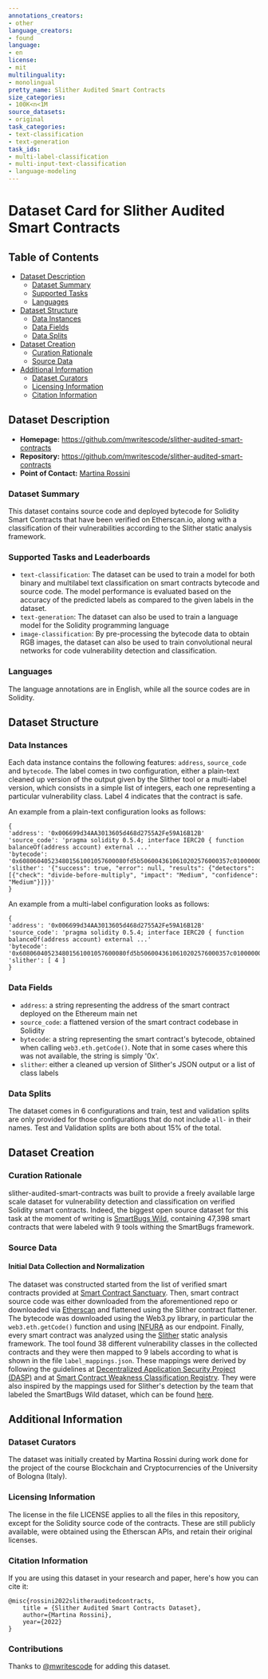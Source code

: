 ```yaml
---
annotations_creators:
- other
language_creators:
- found
language:
- en
license:
- mit
multilinguality:
- monolingual
pretty_name: Slither Audited Smart Contracts
size_categories:
- 100K<n<1M
source_datasets:
- original
task_categories:
- text-classification
- text-generation
task_ids:
- multi-label-classification
- multi-input-text-classification
- language-modeling
---
```


# Dataset Card for Slither Audited Smart Contracts

## Table of Contents
- [Dataset Description](#dataset-description)
  - [Dataset Summary](#dataset-summary)
  - [Supported Tasks](#supported-tasks-and-leaderboards)
  - [Languages](#languages)
- [Dataset Structure](#dataset-structure)
  - [Data Instances](#data-instances)
  - [Data Fields](#data-instances)
  - [Data Splits](#data-instances)
- [Dataset Creation](#dataset-creation)
  - [Curation Rationale](#curation-rationale)
  - [Source Data](#source-data)
- [Additional Information](#additional-information)
  - [Dataset Curators](#dataset-curators)
  - [Licensing Information](#licensing-information)
  - [Citation Information](#citation-information)

## Dataset Description

- **Homepage:** https://github.com/mwritescode/slither-audited-smart-contracts
- **Repository:** https://github.com/mwritescode/slither-audited-smart-contracts
- **Point of Contact:** [Martina Rossini](mailto:martina.rossini704@gmail.com)

### Dataset Summary

This dataset contains source code and deployed bytecode for Solidity Smart Contracts that have been verified on Etherscan.io, along with a classification of their vulnerabilities according to the Slither static analysis framework.

### Supported Tasks and Leaderboards

- `text-classification`: The dataset can be used to train a model for both binary and multilabel text classification on smart contracts bytecode and source code. The model performance is evaluated based on the accuracy of the predicted labels as compared to the given labels in the dataset.
- `text-generation`: The dataset can also be used to train a language model for the Solidity programming language
- `image-classification`: By pre-processing the bytecode data to obtain RGB images, the dataset can also be used to train convolutional neural networks for code vulnerability detection and classification.

### Languages

The language annotations are in English, while all the source codes are in Solidity.

## Dataset Structure

### Data Instances

Each data instance contains the following features: `address`, `source_code` and `bytecode`. The label comes in two configuration, either a plain-text cleaned up version of the output given by the Slither tool or a multi-label version, which consists in a simple list of integers, each one representing a particular vulnerability class. Label 4 indicates that the contract is safe.

An example from a plain-text configuration looks as follows:
```
{
'address': '0x006699d34AA3013605d468d2755A2Fe59A16B12B'
'source_code': 'pragma solidity 0.5.4; interface IERC20 { function balanceOf(address account) external ...'
'bytecode': '0x608060405234801561001057600080fd5b5060043610610202576000357c0100000000000000000000000000000000000000000000000000000000900...'
'slither': '{"success": true, "error": null, "results": {"detectors": [{"check": "divide-before-multiply", "impact": "Medium", "confidence": "Medium"}]}}'
}
```

An example from a multi-label configuration looks as follows:
```
{
'address': '0x006699d34AA3013605d468d2755A2Fe59A16B12B'
'source_code': 'pragma solidity 0.5.4; interface IERC20 { function balanceOf(address account) external ...'
'bytecode': '0x608060405234801561001057600080fd5b5060043610610202576000357c0100000000000000000000000000000000000000000000000000000000900...'
'slither': [ 4 ]
}
```

### Data Fields

- `address`: a string representing the address of the smart contract deployed on the Ethereum main net
- `source_code`: a flattened version of the smart contract codebase in Solidity
- `bytecode`: a string representing the smart contract's bytecode, obtained when calling `web3.eth.getCode()`. Note that in some cases where this was not available, the string is simply '0x'.
- `slither`: either a cleaned up version of Slither's JSON output or a list of class labels

### Data Splits

The dataset comes in 6 configurations and train, test and validation splits are only provided for those configurations that do not include `all-` in their names. Test and Validation splits are both about 15% of the total.

## Dataset Creation

### Curation Rationale

slither-audited-smart-contracts was built to provide a freely available large scale dataset for vulnerability detection and classification on verified Solidity smart contracts. Indeed, the biggest open source dataset for this task at the moment of writing is [SmartBugs Wild](https://github.com/smartbugs/smartbugs-wild), containing 47,398 smart contracts that were labeled with 9 tools withing the SmartBugs framework. 

### Source Data

#### Initial Data Collection and Normalization

The dataset was constructed started from the list of verified smart contracts provided at [Smart Contract Sanctuary](https://github.com/tintinweb/smart-contract-sanctuary-ethereum). Then, smart contract source code was either downloaded from the aforementioned repo or downloaded via [Etherscan](https://etherscan.io/apis) and flattened using the Slither contract flattener. The bytecode was downloaded using the Web3.py library, in particular the `web3.eth.getCode()` function and using [INFURA](https://infura.io/) as our endpoint.
Finally, every smart contract was analyzed using the [Slither](https://github.com/crytic/slither) static analysis framework. The tool found 38 different vulnerability classes in the collected contracts and they were then mapped to 9 labels according to what is shown in the file `label_mappings.json`. These mappings were derived by following the guidelines at [Decentralized Application Security Project (DASP)](https://www.dasp.co/) and at [Smart Contract Weakness Classification Registry](https://swcregistry.io/). They were also inspired by the mappings used for Slither's detection by the team that labeled the SmartBugs Wild dataset, which can be found [here](https://github.com/smartbugs/smartbugs-results/blob/master/metadata/vulnerabilities_mapping.cs).

## Additional Information

### Dataset Curators

The dataset was initially created by Martina Rossini during work done for the project of the course Blockchain and Cryptocurrencies of the University of Bologna (Italy). 

### Licensing Information

The license in the file LICENSE applies to all the files in this repository, except for the Solidity source code of the contracts. These are still publicly available, were obtained using the Etherscan APIs, and retain their original licenses.

### Citation Information

If you are using this dataset in your research and paper, here's how you can cite it:

```
@misc{rossini2022slitherauditedcontracts,
    title = {Slither Audited Smart Contracts Dataset},
    author={Martina Rossini},
    year={2022}
}
```

### Contributions
Thanks to [@mwritescode](https://github.com/mwritescode) for adding this dataset.